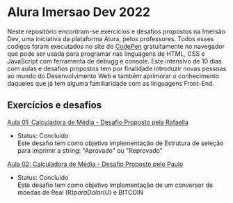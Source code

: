 # Alura Imersao Dev 2022
Neste repositório encontram-se exercícios e desafios propostos na Imersão Dev, uma iniciativa da plataforma Alura, pelos professores. Todos esses codigos foram executados no site do [CodePen](https://codepen.io) gratuitamente no navegador que pode ser usada para programar nas linguagens de HTML, CSS e JavaScript com ferramenta de debugg e console. Este intensivo de 10 dias com aulas e desafios propostos tem por finalidade introduzir novas pessoas ao mundo do Desenvolvimento Web e também aprimorar o conhecimento daqueles que já tem alguma familiaridade com as linguagens Front-End.

## Exercícios e desafios 
[Aula 01: Calculadora de Média - Desafio Proposto pela Rafaella](https://codepen.io/idfgabe/pen/XWzLmKK)
- Status: Concluído <br> 
Este desafio tem como objetivo implementação de Estrutura de seleção para imprimir a string: "Aprovado" ou "Reprovado" <br> 

[Aula 02: Calculadora de Média - Desafio Proposto pelo Paulo](https://codepen.io/idfgabe/pen/oNorbYm?editors=1111)
- Status: Concluído <br>
Este desafio tem como objetivo implementação de um conversor de moedas de Real (R$) para Dólar (U$) e BITCOIN
